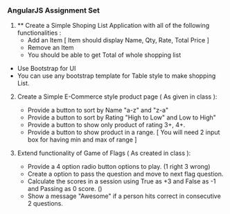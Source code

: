 ### AngularJS Assignment Set


1. ** Create a Simple Shoping List Application with all of the following functionalities :
 	* Add an Item [ Item should display Name, Qty, Rate, Total Price ]
 	* Remove an Item
 	* You should be able to get Total of whole shopping list
 	
 * Use Bootstrap for UI 
 * You can use any bootstrap template for Table style to make shopping List.
 	
    
2. Create a Simple E-Commerce style product page ( As given in class ):
	* Provide a button to sort by  Name "a-z" and "z-a"
	* Provide a button to sort by Rating "High to Low" and Low to High"
	* Provide a button to show only product of rating 3+, 4+.
	* Provide a button to show product in a range. [ You will need 2 input box for having min and max of range ]

    
3. Extend functionality of Game of Flags ( As created in class ):
	* Provide a 4 option radio button options to play. (1 right 3 wrong)
	* Create a option to pass the question and move to next flag question.
	* Calculate the scores in a session using True as +3 and False as -1 and Passing as 0 score. ()
	* Show a message "Awesome" if a person hits correct in consecutive 2 questions.